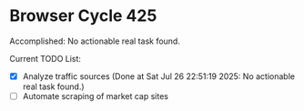 # Browser Cycle 425

Accomplished: No actionable real task found.

Current TODO List:

- [x] Analyze traffic sources  (Done at Sat Jul 26 22:51:19 2025: No actionable real task found.)
- [ ] Automate scraping of market cap sites